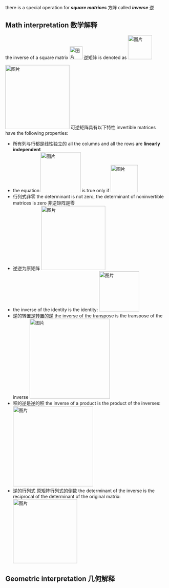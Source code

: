 there is a special operation for ***square matrices*** 方阵 called ***inverse*** 逆
## Math interpretation 数学解释
the inverse of a square matrix <img width="40" alt="图片" src="https://user-images.githubusercontent.com/31954987/226263793-f6b47b1b-a3e0-4085-9e95-58dd433d2bb6.png"> 逆矩阵
 is denoted as <img width="75" alt="图片" src="https://user-images.githubusercontent.com/31954987/226263675-475783f6-468b-44fa-9630-e32348240c3e.png">
 
 <img width="200" alt="图片" src="https://user-images.githubusercontent.com/31954987/226265167-db1c0ac9-f620-4b3e-928d-d8f71cfbd8b3.png">
可逆矩阵具有以下特性 invertible matrices have the following properties:

- 所有列与行都是线性独立的 all the columns and all the rows are **linearly independent**
- the equation <img width="125" alt="图片" src="https://user-images.githubusercontent.com/31954987/226274173-3c3bf5e4-0838-4cfe-a22c-8403db504b81.png"> is true only if <img width="85" alt="图片" src="https://user-images.githubusercontent.com/31954987/226274379-dfb01402-9ce6-4f7e-a5fb-e61de7594309.png">
- 行列式非零 the determinant is not zero, the determinant of noninvertible matrices is zero 非逆矩阵是零
- 逆逆为原矩阵 <img width="200" alt="图片" src="https://user-images.githubusercontent.com/31954987/226284079-581718e7-df85-4591-a026-a0fc0435b9f0.png">
- the inverse of the identity is the identity: <img width="125" alt="图片" src="https://user-images.githubusercontent.com/31954987/226284577-f6360a51-883e-4635-a005-ade173e421ff.png">
- 逆的转置是转置的逆 the inverse of the transpose is the transpose of the inverse <img width="250" alt="图片" src="https://user-images.githubusercontent.com/31954987/226285325-d4a183e9-ef11-4918-b0a4-f94f1685c2c8.png">
- 积的逆是逆的积 the inverse of a product is the product of the inverses:<img width="250" alt="图片" src="https://user-images.githubusercontent.com/31954987/226291011-01111915-09fd-4017-becd-2098334784b7.png">
- 逆的行列式 原矩阵行列式的倒数 the determinant of the inverse is the reciprocal of the determinant of the original matrix: <img width="200" alt="图片" src="https://user-images.githubusercontent.com/31954987/226306112-d5009bf5-0a08-4db8-8b64-a27866754db0.png">



## Geometric interpretation 几何解释
